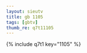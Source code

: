 ```yaml
--- 
layout: sieutv
title: gb 1105
tags: [gbtv]
thumb_re: q7t11105
---
```

{% include q7t1 key="1105" %} 
